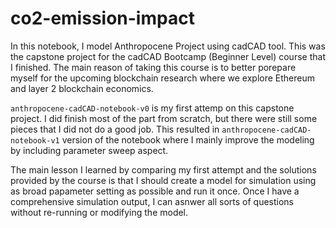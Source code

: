 # co2-emission-impact
In this notebook, I model Anthropocene Project using cadCAD tool. This was the capstone project for the cadCAD Bootcamp (Beginner Level) course that I finished. The main reason of taking this course is to better porepare myself for the upcoming blockchain research where we explore Ethereum and layer 2 blockchain economics. 

`anthropocene-cadCAD-notebook-v0` is my first attemp on this capstone project. I did finish most of the part from scratch, but there were still some pieces that I did not do a good job. This resulted in `anthropocene-cadCAD-notebook-v1` version of the notebook where I mainly improve the modeling by including parameter sweep aspect.

The main lesson I learned by comparing my first attempt and the solutions provided by the course is that I should create a model for simulation using as broad papameter setting as possible and run it once. Once I have a comprehensive simulation output, I can asnwer all sorts of questions without re-running or modifying the model.
